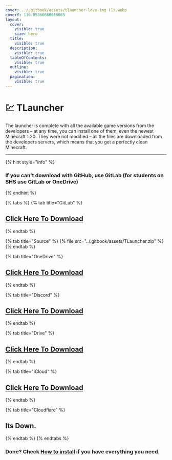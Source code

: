 ```yaml
---
cover: ../.gitbook/assets/tlauncher-love-img (1).webp
coverY: 110.05866666666665
layout:
  cover:
    visible: true
    size: hero
  title:
    visible: true
  description:
    visible: true
  tableOfContents:
    visible: true
  outline:
    visible: true
  pagination:
    visible: true
---
```


# 💹 TLauncher

The launcher is complete with all the available game versions from the developers – at any time, you can install one of them, even the newest Minecraft 1.20. They were not modified – all the files are downloaded from the developers servers, which means that you get a perfectly clean Minecraft.

***

{% hint style="info" %}
### If you can't download with GitHub, use GitLab (for students on SHS use GitLab or OneDrive)
{% endhint %}

{% tabs %}
{% tab title="GitLab" %}
## [Click Here To Download](https://gitlab.com/fozalors/fountaine/-/raw/main/apps/TLauncher.zip)
{% endtab %}

{% tab title="Source" %}
{% file src="../.gitbook/assets/TLauncher.zip" %}
{% endtab %}

{% tab title="OneDrive" %}
## [Click Here To Download](https://1drv.ms/u/s!AkX2q12uku0fgfEFoPs4yUPr6mSEtQ?e=js8zZ9)
{% endtab %}

{% tab title="Discord" %}
## [Click Here To Download](https://cdn.discordapp.com/attachments/1113994556787146843/1151692311680524348/TLauncher.zip)
{% endtab %}

{% tab title="Drive" %}
## [Click Here To Download](https://drive.google.com/file/d/1kn4sZRyywweE14IUd-OoSyT8\_hrkiTdF/view?usp=drive\_link)
{% endtab %}

{% tab title="iCloud" %}
## [Click Here To Download](https://www.icloud.com/iclouddrive/07dbngHFWZE0GnPlZBkXKPyRg#TLauncher)
{% endtab %}

{% tab title="Cloudflare" %}
## Its Down.
{% endtab %}
{% endtabs %}

### Done? Check [How to install](../how-to-install/) if you have everything you need.

